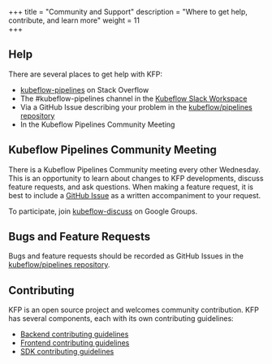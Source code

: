 +++
title = "Community and Support"
description = "Where to get help, contribute, and learn more"
weight = 11                 
+++

## Help
There are several places to get help with KFP:

* [kubeflow-pipelines][kfp-stack-overflow] on Stack Overflow
* The #kubeflow-pipelines channel in the [Kubeflow Slack Workspace](https://kubeflow.slack.com/)
* Via a GitHub Issue describing your problem in the [kubeflow/pipelines repository][create-github-issue]
* In the Kubeflow Pipelines Community Meeting
## Kubeflow Pipelines Community Meeting
There is a Kubeflow Pipelines Community meeting every other Wednesday. This is an opportunity to learn about changes to KFP developments, discuss feature requests, and ask questions. When making a feature request, it is best to include a [GitHub Issue][create-github-issue] as a written accompaniment to your request.

To participate, join [kubeflow-discuss][kubeflow-discuss-google-group] on Google Groups.

## Bugs and Feature Requests
Bugs and feature requests should be recorded as GitHub Issues in the [kubeflow/pipelines repository][create-github-issue].

## Contributing
KFP is an open source project and welcomes community contribution. KFP has several components, each with its own contributing guidelines:

* [Backend contributing guidelines][backend-contributing-guidelines]
* [Frontend contributing guidelines][frontend-contributing-guidelines]
* [SDK contributing guidelines][sdk-contributing-guidelines]

[kfp-stack-overflow]: https://stackoverflow.com/questions/tagged/kubeflow-pipelines
[create-github-issue]: https://github.com/kubeflow/pipelines/issues/new/choose
[kubeflow-discuss-google-group]: https://groups.google.com/g/kubeflow-discuss
[backend-contributing-guidelines]: https://github.com/kubeflow/pipelines/blob/master/backend/README.md
[frontend-contributing-guidelines]: https://github.com/kubeflow/pipelines/blob/master/frontend/README.md
[sdk-contributing-guidelines]: https://github.com/kubeflow/pipelines/blob/master/sdk/CONTRIBUTING.md
